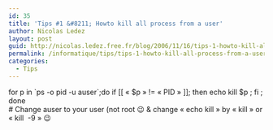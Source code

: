 ```yaml
---
id: 35
title: 'Tips #1 &#8211; Howto kill all process from a user'
author: Nicolas Ledez
layout: post
guid: http://nicolas.ledez.free.fr/blog/2006/11/16/tips-1-howto-kill-all-process-from-a-user/
permalink: /informatique/tips/tips-1-howto-kill-all-process-from-a-user/
categories:
  - Tips
---
```

for p in \`ps -o pid -u auser\`;do if [[ &laquo;&nbsp;$p&nbsp;&raquo; != &laquo;&nbsp;PID&nbsp;&raquo; ]]; then echo kill $p ; fi ; done  
\# Change auser to your user (not root 😉 & change &laquo;&nbsp;echo kill&nbsp;&raquo; by &laquo;&nbsp;kill&nbsp;&raquo; or &laquo;&nbsp;kill  -9&nbsp;&raquo; 😉
